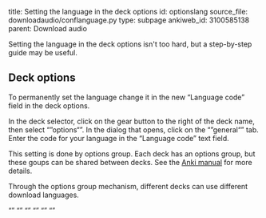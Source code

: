 title: Setting the language in the deck options
id: optionslang
source_file: downloadaudio/conflanguage.py
type: subpage
ankiweb_id: 3100585138
parent: Download audio

Setting the language in the deck options isn't too hard, but a
step-by-step guide may be useful.




## Deck options

To permanently set the language change it in the new “Language code”
field in the deck options.

In the deck selector, click on the gear button to the right of the
deck name, then select “”options“”. In the dialog that opens, click on the
“”general“” tab. Enter the code for your language in the “Language
code” text field.

This setting is done by options group. Each deck has an options group,
but these goups can be shared between decks. See the
[Anki manual](http://ankisrs.net/docs/manual.html#deckoptions) for
more details.

Through the options group mechanism, different decks can use different
download languages.


“” “” “” “” “” “”
